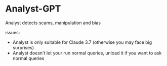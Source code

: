 # Analyst-GPT
Analyst detects scams, manipulation and bias

issues:
- Analyst is only suitable for Claude 3.7 (otherwise you may face big surprises)
- Analyst doesn't let your run normal queries, unload it if you want to ask normal queries

